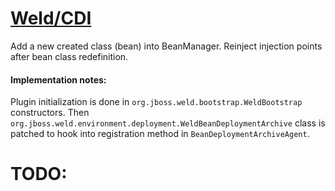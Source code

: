 [Weld/CDI](http://weld.cdi-spec.org/)
=====================================
Add a new created class (bean) into BeanManager. Reinject injection points after bean class redefinition.

#### Implementation notes:
Plugin initialization is done in `org.jboss.weld.bootstrap.WeldBootstrap` constructors. Then `org.jboss.weld.environment.deployment.WeldBeanDeploymentArchive`
class is patched to hook into registration method in `BeanDeploymentArchiveAgent`.

# TODO:
